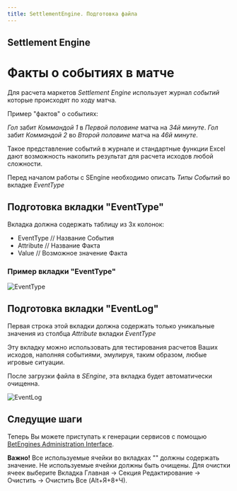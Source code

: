 ```yaml
---
title: SettlementEngine. Подготовка файла
---
```


## Settlement Engine

# Факты о событиях в матче

Для расчета маркетов *Settlement Engine* использует журнал *событий* которые происходят по ходу матча. 

Пример "фактов" о событиях: 

*Гол* забит *Коммандой 1* в *Первой половине* матча на *34й минуте*.
*Гол* забит *Коммандой 2* во *Второй половине* матча на *46й минуте*.

Такое представление событий в журнале и стандартные функции Excel дают возможность накопить результат для расчета исходов любой сложности.

Перед началом работы с SEngine необходимо описать *Типы Событий* во вкладке *EventType* 

## Подготовка вкладки "EventType"

Вкладка должна содержать таблицу из 3х колонок:

* EventType // Название События
* Attribute // Название Факта
* Value     // Возможное значение Факта

### Пример вкладки "EventType"

![EventType](/img/s-engine/EventType.png)

## Подготовка вкладки "EventLog"

Первая строка этой вкладки должна содержать только уникальные значения из столбца *Attribute* вкладки *EventType*

Эту вкладку можно использовать для тестирования расчетов Ваших исходов, наполняя событиями, эмулируя, таким образом, любые игровые ситуации. 

После загрузки файла в *SEngine*, эта вкладка будет автоматически очищенна.

![EventLog](/img/s-engine/EventLog.png)

## Следущие шаги

Теперь Вы можете приступать к генерации сервисов с помощью [BetEngines Administration Interface](/ru/user-guide/).

<div class="well well-sm">
<b>Важно!</b> Все используемые ячейки во вкладках ""  должны содержать значение. Не используемые ячейки должны быть очищены. Для очистки ячеек выберите Вкладка Главная -> Секция Редактирование -> Очистить -> Очистить Все (Alt+Я+8+Ч).
</div>
